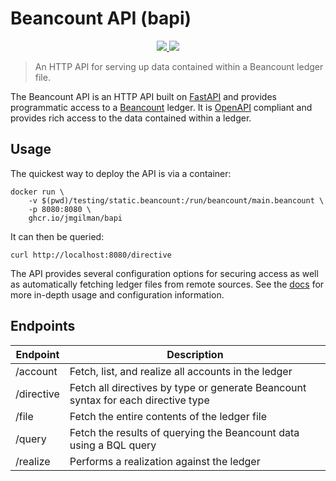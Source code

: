 # Beancount API (bapi)

<p align="center">
    <a href="https://github.com/jmgilman/bapi/actions/workflows/ci.yml">
        <img src="https://github.com/jmgilman/bapi/actions/workflows/ci.yml/badge.svg"/>
    </a>
    <a href="https://jmgilman.github.io/bapi/">
        <img src="https://img.shields.io/badge/docs-passing-brightgreen"/>
    </a>
</p>

> An HTTP API for serving up data contained within a Beancount ledger file.

The Beancount API is an HTTP API built on [FastAPI][1] and provides programmatic
access to a [Beancount][2] ledger. It is [OpenAPI][3] compliant and provides
rich access to the data contained within a ledger.

## Usage

The quickest way to deploy the API is via a container:

```shell
docker run \
    -v $(pwd)/testing/static.beancount:/run/beancount/main.beancount \
    -p 8080:8080 \
    ghcr.io/jmgilman/bapi
```

It can then be queried:

```shell
curl http://localhost:8080/directive
```

The API provides several configuration options for securing access as well as
automatically fetching ledger files from remote sources. See the [docs][4] for
more in-depth usage and configuration information.

## Endpoints

| Endpoint     | Description
| ------------ | --------------------------------------------------------------------------------- |
| /account     | Fetch, list, and realize all accounts in the ledger                               |
| /directive   | Fetch all directives by type or generate Beancount syntax for each directive type |
| /file        | Fetch the entire contents of the ledger file                                      |
| /query       | Fetch the results of querying the Beancount data using a BQL query                |
| /realize     | Performs a realization against the ledger                                         |

[1]: https://fastapi.tiangolo.com/
[2]: https://beancount.github.io/docs/index.html
[3]: https://www.openapis.org/
[4]: https://jmgilman.github.io/bapi/
